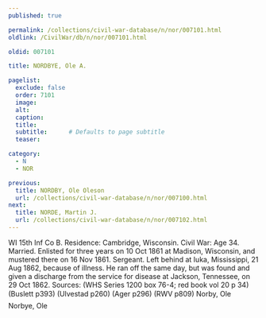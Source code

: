 ```yaml
---
published: true

permalink: /collections/civil-war-database/n/nor/007101.html
oldlink: /CivilWar/db/n/nor/007101.html

oldid: 007101

title: NORDBYE, Ole A.

pagelist:
  exclude: false
  order: 7101
  image: 
  alt:
  caption:
  title:
  subtitle:      # Defaults to page subtitle
  teaser:

category: 
  - N 
  - NOR

previous:
  title: NORDBY, Ole Oleson
  url: /collections/civil-war-database/n/nor/007100.html  
next:
  title: NORDE, Martin J.
  url: /collections/civil-war-database/n/nor/007102.html   
---
```

WI 15th Inf Co B. Residence: Cambridge, Wisconsin. Civil War: Age 34. Married. Enlisted for three years on 10 Oct 1861 at Madison, Wisconsin, and mustered there on 16 Nov 1861. Sergeant. Left behind at Iuka, Mississippi, 21 Aug 1862, because of illness. He ran off the same day, but was found and given a discharge from the service for disease at Jackson, Tennessee, on 29 Oct 1862. Sources: (WHS Series 1200 box 76-4; red book vol 20 p 34) (Buslett p393) (Ulvestad p260) (Ager p296) (RWV p809) &#147;Norby, Ole&#148; &#147;Norbye, Ole&#148;